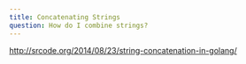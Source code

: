 ```yaml
---
title: Concatenating Strings
question: How do I combine strings?
---
```


http://srcode.org/2014/08/23/string-concatenation-in-golang/
